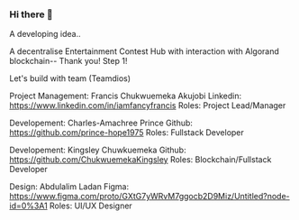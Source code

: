### Hi there 👋

<!--
**Fandios/Fandios** is a ✨ _special_ ✨ repository because its `README.md` (this file) appears on your GitHub profile.

Here are some ideas to get you started:

- 🔭 I’m currently working on Decentralised Entertainment Contest Hub
- 🌱 I’m currently learning Project management, research and business development
- 👯 I’m looking to collaborate on with success for every development
- 🤔 I’m looking for help with more great ideas
- 💬 Ask me about business development
- 📫 How to reach me: fancystudiosme@gmail.com
- 😄 Pronouns: Let's continue bulding
- ⚡ Fun fact: Digital is the new world
--> A developing idea..
A decentralise Entertainment Contest Hub with interaction with Algorand blockchain--
Thank you! Step 1!

Let's build with team (Teamdios)

Project Management: Francis Chukwuemeka Akujobi 
Linkedin: https://www.linkedin.com/in/iamfancyfrancis 
Roles: Project Lead/Manager


Developement: Charles-Amachree Prince 
Github: https://github.com/prince-hope1975 
Roles: Fullstack Developer

Developement: Kingsley Chuwkuemeka
Github: https://github.com/ChukwuemekaKingsley 
Roles: Blockchain/Fullstack Developer

Design: Abdulalim Ladan 
Figma: https://www.figma.com/proto/GXtG7yWRvM7ggocb2D9Miz/Untitled?node-id=0%3A1
Roles: UI/UX Designer

